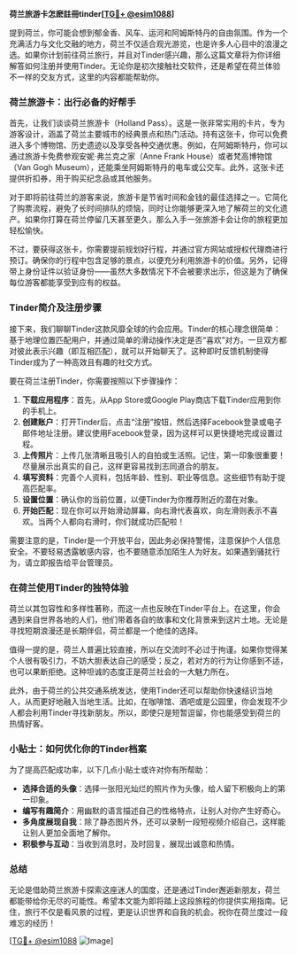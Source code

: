 **荷兰旅游卡怎麽註冊tinder[[TG💪+ @esim1088](https://t.me/s/esim1088)]**

提到荷兰，你可能会想到郁金香、风车、运河和阿姆斯特丹的自由氛围。作为一个充满活力与文化交融的地方，荷兰不仅适合观光游览，也是许多人心目中的浪漫之选。如果你计划前往荷兰旅行，并且对Tinder感兴趣，那么这篇文章将为你详细解答如何注册并使用Tinder。无论你是初次接触社交软件，还是希望在荷兰体验不一样的交友方式，这里的内容都能帮助你。

### 荷兰旅游卡：出行必备的好帮手

首先，让我们谈谈荷兰旅游卡（Holland Pass）。这是一张非常实用的卡片，专为游客设计，涵盖了荷兰主要城市的经典景点和热门活动。持有这张卡，你可以免费进入多个博物馆、历史遗迹以及享受各种交通优惠。例如，在阿姆斯特丹，你可以通过旅游卡免费参观安妮·弗兰克之家（Anne Frank House）或者梵高博物馆（Van Gogh Museum），还能乘坐阿姆斯特丹的电车或公交车。此外，这张卡还提供折扣券，用于购买纪念品或其他服务。

对于即将前往荷兰的游客来说，旅游卡是节省时间和金钱的最佳选择之一。它简化了购票流程，避免了长时间排队的烦恼，同时让你能够更深入地了解荷兰的文化遗产。如果你打算在荷兰停留几天甚至更久，那么入手一张旅游卡会让你的旅程更加轻松愉快。

不过，要获得这张卡，你需要提前规划好行程，并通过官方网站或授权代理商进行预订。确保你的行程中包含足够的景点，以便充分利用旅游卡的价值。另外，记得带上身份证件以验证身份——虽然大多数情况下不会被要求出示，但这是为了确保每位游客都能享受到应有的权益。

### Tinder简介及注册步骤

接下来，我们聊聊Tinder这款风靡全球的约会应用。Tinder的核心理念很简单：基于地理位置匹配用户，并通过简单的滑动操作决定是否“喜欢”对方。一旦双方都对彼此表示兴趣（即互相匹配），就可以开始聊天了。这种即时反馈机制使得Tinder成为了一种高效且有趣的社交方式。

要在荷兰注册Tinder，你需要按照以下步骤操作：

1. **下载应用程序**：首先，从App Store或Google Play商店下载Tinder应用到你的手机上。
2. **创建账户**：打开Tinder后，点击“注册”按钮，然后选择Facebook登录或电子邮件地址注册。建议使用Facebook登录，因为这样可以更快捷地完成设置过程。
3. **上传照片**：上传几张清晰且吸引人的自拍或生活照。记住，第一印象很重要！尽量展示出真实的自己，这样更容易找到志同道合的朋友。
4. **填写资料**：完善个人资料，包括年龄、性别、职业等信息。这些细节有助于提高匹配率。
5. **设置位置**：确认你的当前位置，以便Tinder为你推荐附近的潜在对象。
6. **开始匹配**：现在你可以开始滑动屏幕，向右滑代表喜欢，向左滑则表示不喜欢。当两个人都向右滑时，你们就成功匹配啦！

需要注意的是，Tinder是一个开放平台，因此务必保持警惕，注意保护个人信息安全。不要轻易透露敏感内容，也不要随意添加陌生人为好友。如果遇到骚扰行为，请立即报告给平台管理员。

### 在荷兰使用Tinder的独特体验

荷兰以其包容性和多样性著称，而这一点也反映在Tinder平台上。在这里，你会遇到来自世界各地的人们，他们带着各自的故事和文化背景来到这片土地。无论是寻找短期浪漫还是长期伴侣，荷兰都是一个绝佳的选择。

值得一提的是，荷兰人普遍比较直接，所以在交流时不必过于拘谨。如果你觉得某个人很有吸引力，不妨大胆表达自己的感受；反之，若对方的行为让你感到不适，也可以果断拒绝。这种坦诚的态度正是荷兰社会的一大魅力所在。

此外，由于荷兰的公共交通系统发达，使用Tinder还可以帮助你快速结识当地人，从而更好地融入当地生活。比如，在咖啡馆、酒吧或是公园里，你会发现不少人都会利用Tinder寻找新朋友。所以，即使只是短暂逗留，你也能感受到荷兰的热情好客。

### 小贴士：如何优化你的Tinder档案

为了提高匹配成功率，以下几点小贴士或许对你有所帮助：

- **选择合适的头像**：选择一张阳光灿烂的照片作为头像，给人留下积极向上的第一印象。
- **编写有趣简介**：用幽默的语言描述自己的性格特点，让别人对你产生好奇心。
- **多角度展现自我**：除了静态图片外，还可以录制一段短视频介绍自己，这样能让别人更加全面地了解你。
- **积极参与互动**：当收到消息时，及时回复，展现出诚意和热情。

### 总结

无论是借助荷兰旅游卡探索这座迷人的国度，还是通过Tinder邂逅新朋友，荷兰都能带给你无尽的可能性。希望本文能为即将踏上这段旅程的你提供实用指南。记住，旅行不仅是看风景的过程，更是认识世界和自我的机会。祝你在荷兰度过一段难忘的经历！

[[TG💪+ @esim1088](https://t.me/s/esim1088) ![Image](https://i.postimg.cc/4NQfJmqS/Snipaste-2025-05-13-00-14-12.png)]